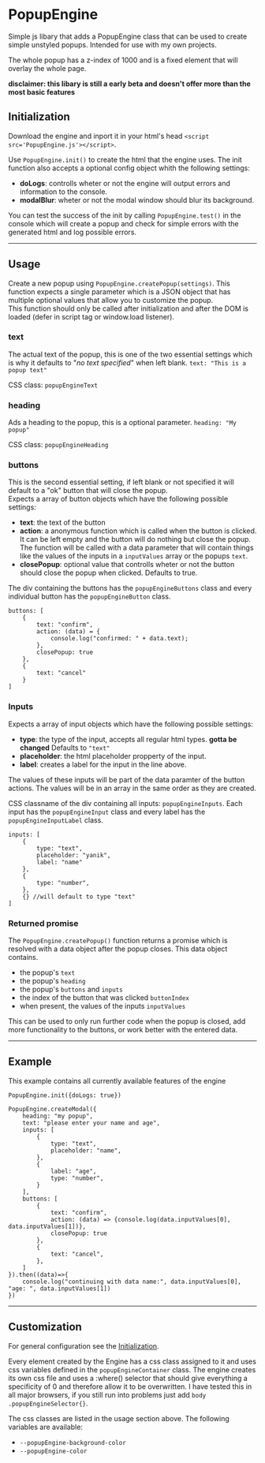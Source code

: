 # PopupEngine
Simple js libary that adds a PopupEngine class that can be used to create simple unstyled popups. Intended for use with my own projects.

The whole popup has a z-index of 1000 and is a fixed element that will overlay the whole page.

**disclaimer: this libary is still a early beta and doesn't offer more than the most basic features**

## Initialization

Download the engine and inport it in your html's head `<script src='PopupEngine.js'></script>`.

Use `PopupEngine.init()` to create the html that the engine uses. The init function also accepts a optional config object whith the following settings:
- **doLogs**: controlls wheter or not the engine will output errors and information to the console.
- **modalBlur**: wheter or not the modal window should blur its background.

You can test the success of the init by calling `PopupEngine.test()` in the console which will create a popup and check for simple errors with the generated html and log possible errors.

---

## Usage

Create a new popup using `PopupEngine.createPopup(settings)`. This function expects a single parameter which is a JSON object that has multiple optional values that allow you to customize the popup.
\
This function should only be called after initialization and after the DOM is loaded (defer in script tag or window.load listener).

### **text**
The actual text of the popup, this is one of the two essential settings which is why it defaults to "*no text specified*" when left blank. `text: "This is a popup text"`

CSS class: `popupEngineText`

### **heading**
Ads a heading to the popup, this is a optional parameter. `heading: "My popup"`

CSS class: `popupEngineHeading`

### **buttons**
This is the second essential setting, if left blank or not specified it will default to a "ok" button that will close the popup.
\
Expects a array of button objects which have the following possible settings:
- **text**: the text of the button
- **action**: a anonymous function which is called when the button is clicked. It can be left empty and the button will do nothing but close the popup.
\
The function will be called with a data parameter that will contain things like the values of the inputs in a `inputValues` array or the popups `text`.
- **closePopup**: optional value that controlls wheter or not the button should close the popup when clicked. Defaults to true.

The div containing the buttons has the `popupEngineButtons` class and every individual button has the `popupEngineButton` class.

```JS
buttons: [
	{
		text: "confirm",
		action: (data) = {
			console.log("confirmed: " + data.text);
		},
		closePopup: true
	},
	{
		text: "cancel"
	}
]
```

### **Inputs**

Expects a array of input objects which have the following possible settings:
- **type**: the type of the input, accepts all regular html types. **gotta be changed** Defaults to `"text"`
- **placeholder**: the html placeholder propperty of the input.
- **label**: creates a label for the input in the line above.

The values of these inputs will be part of the data paramter of the button actions. The values will be in an array in the same order as they are created.

CSS classname of the div containing all inputs: `popupEngineInputs`. Each input has the `popupEngineInput` class and every label has the `popupEngineInputLabel` class.

```JS
inputs: [
	{
		type: "text",
		placeholder: "yanik",
		label: "name"
	},
	{
		type: "number",
	},
	{} //will default to type "text"
]
```

### **Returned promise**
The `PopupEngine.createPopup()` function returns a promise which is resolved with a data object after the popup closes. This data object contains.
- the popup's `text`
- the popup's `heading`
- the popup's `buttons` and `inputs`
- the index of the button that was clicked `buttonIndex`
- when present, the values of the inputs `inputValues`

This can be used to only run further code when the popup is closed, add more functionality to the buttons, or work better with the entered data.

---

## **Example**
This example contains all currently available features of the engine
```JS
PopupEngine.init({doLogs: true})

PopupEngine.createModal({
	heading: "my popup",
	text: "please enter your name and age",
	inputs: [
		{
			type: "text",
			placeholder: "name",
		},
		{
			label: "age",
			type: "number", 
		}
	],
	buttons: [
		{
			text: "confirm",
			action: (data) => {console.log(data.inputValues[0], data.inputValues[1])},
			closePopup: true
		},
		{
			text: "cancel",
		},
	]
}).then((data)=>{
	console.log("continuing with data name:", data.inputValues[0], "age: ", data.inputValues[1])
})
```

---

## Customization
For general configuration see the [Initialization](#initialization).

Every element created by the Engine has a css class assigned to it and uses css variables defined in the `popupEngineContainer` class.
The engine creates its own css file and uses a :where() selector that should give everything a specificity of 0 and therefore allow it to be overwritten. I have tested this in all major browsers, if you still run into problems just add `body .popupEngineSelector{}`.

The css classes are listed in the usage section above.
The following variables are available: 
- `--popupEngine-background-color`
- `--popupEngine-color`